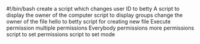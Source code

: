 #!/bin/bash
create a script which changes user ID to betty
A script to display the owner of the computer
script to display groups
change the owner of the file hello to betty
script for creating new file
Execute permission
multiple permissions
Everybody permissions
more permissions 
script to set permissions
script to set mode
